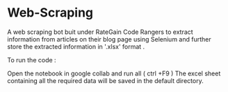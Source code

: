 # Web-Scraping
A web scraping bot buit under RateGain Code Rangers to extract information from articles on their blog page using Selenium and further store the extracted information in '.xlsx' format .



To run the code :

Open the notebook in google collab and run all ( ctrl +F9 )
The excel sheet containing all the required data will be saved in the default directory.
